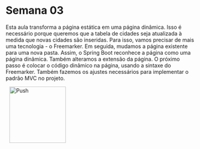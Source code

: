 # Semana 03
Esta aula transforma a página estática em uma página dinâmica. Isso é necessário porque queremos que a tabela de cidades seja atualizada à medida que novas cidades são inseridas. Para isso, vamos precisar de mais uma tecnologia - o Freemarker. Em seguida, mudamos a página existente para uma nova pasta. Assim, o Spring Boot reconhece a página como uma página dinâmica. Também alteramos a extensão da página. O próximo passo é colocar o código dinâmico na página, usando a sintaxe do Freemarker. Também fazemos os ajustes necessários para implementar o padrão MVC no projeto.

<a href="https://gitpod.io/#prebuild/https://github.com/gabrielcostasilva/sb-crud-cidades/tree/semana03-10-projeto-dinamico/" style="padding: 10px;">
    <img src="https://gitpod.io/button/open-in-gitpod.svg" width="150" alt="Push" align="center">
</a>
